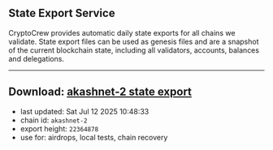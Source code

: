 ## State Export Service
CryptoCrew provides automatic daily state exports for all chains we validate. State export files can be used as genesis files and are a snapshot of the current blockchain state, including all validators, accounts, balances and delegations.

---
**Download: [akashnet-2 state export](https://dl-eu2.ccvalidators.com/SERVICE/akash/akashnet-2_export_22364878.json)**
---

- last updated: Sat Jul 12 2025 10:48:33
- chain id: `akashnet-2`
- export height: `22364878`
- use for: airdrops, local tests, chain recovery

